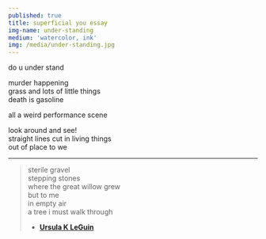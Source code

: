 ```yaml
---
published: true
title: superficial you essay
img-name: under-standing
medium: 'watercolor, ink'
img: /media/under-standing.jpg
---
```

  
do u under stand  
  
murder happening  
grass and lots of little things  
death is gasoline  
   
all a weird performance scene  
  
look around and see!  
straight lines cut in living things  
out of place to we  
  

---  
  

> sterile gravel  
> stepping stones  
> where the great willow grew  
> but to me  
> in empty air  
> a tree i must walk through  
> - **[Ursula K LeGuin](https://www.ursulakleguin.com/collected-poems)**